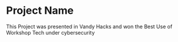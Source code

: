 # Project Name

This Project was presented in Vandy Hacks and won the Best Use of Workshop Tech under cybersecurity
